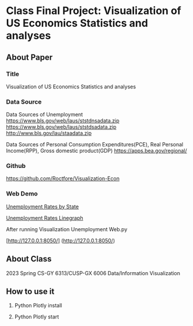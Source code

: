 # Class Final Project: Visualization of US Economics Statistics and analyses

## About Paper

### Title
Visualization of US Economics Statistics and analyses

### Data Source
Data Sources of Unemployment
https://www.bls.gov/web/laus/ststdnsadata.zip
https://www.bls.gov/web/laus/ststdsadata.zip
http://www.bls.gov/lau/staadata.zip

Data Sources of Personal Consumption Expenditures(PCE), Real Personal Income(RPP), Gross domestic product(GDP)
https://apps.bea.gov/regional/

### Github
https://github.com/Roctfore/Visualization-Econ

### Web Demo
[Unemployment Rates by State](unemployment_rates_by_state.html)

[Unemployment Rates Linegraph](unemployment_rates_state_linegraph.html)

After running Visualization Unemployment Web.py

[http://127.0.0.1:8050/] (http://127.0.0.1:8050/)

## About Class

2023 Spring CS-GY 6313/CUSP-GX 6006 Data/Information Visualization

## How to use it

1. Python Plotly install

2. Python Plotly start
